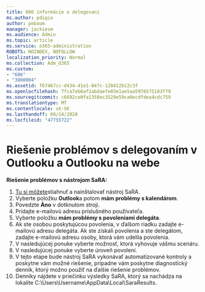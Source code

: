 ```yaml
---
title: 606 informácie o delegovaní
ms.author: pdigia
author: pebaum
manager: jackiesm
ms.audience: Admin
ms.topic: article
ms.service: o365-administration
ROBOTS: NOINDEX, NOFOLLOW
localization_priority: Normal
ms.collection: Adm_O365
ms.custom:
- "606"
- "3800004"
ms.assetid: f67467cc-d434-41e1-847c-120412b12c3f
ms.openlocfilehash: 7fca7eb6af2abdaefe03e1ae5aa5976575183f79
ms.sourcegitcommit: c6692ce0fa1358ec3529e59ca0ecdfdea4cdc759
ms.translationtype: MT
ms.contentlocale: sk-SK
ms.lasthandoff: 09/14/2020
ms.locfileid: "47755722"
---
```

# <a name="troubleshooting-delegation-in-outlook-and-outlook-on-the-web"></a>Riešenie problémov s delegovaním v Outlooku a Outlooku na webe

**Riešenie problémov s nástrojom SaRA:**

1. [Tu si môžete](https://aka.ms/SaRA-SkypeForBusinessSignIn)stiahnuť a nainštalovať nástroj SaRA.
1. Vyberte položku **Outlook**a potom **mám problémy s kalendárom**.
1. Povedzte **Áno** v dotknutom stroji.
1. Pridajte e-mailovú adresu príslušného používateľa.
1. Vyberte položku **mám problémy s povoleniami delegáta**.
1. Ak ste osobou poskytujúcou povolenia, v ďalšom riadku zadajte e-mailovú adresu delegáta. Ak ste získali povolenia a ste delegátom, zadajte e-mailovú adresu osoby, ktorá vám udelila povolenia.
1. V nasledujúcej ponuke vyberte možnosť, ktorá vyhovuje vášmu scenáru.
1. V nasledujúcej ponuke vyberte úroveň povolení.
1. V tejto etape bude nástroj SaRA vykonávať automatizované kontroly a poskytne vám možné riešenie, prípadne vám poskytne diagnostický denník, ktorý možno použiť na ďalšie riešenie problémov.
1. Denníky nájdete v priečinku výsledky SaRA, ktorý sa nachádza na lokalite C:\Users\Username\AppData\Local\SaraResults.
